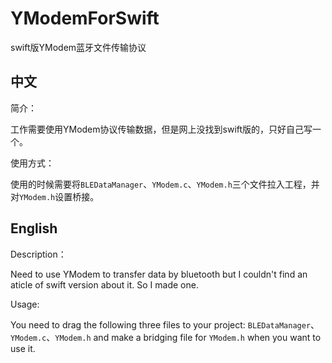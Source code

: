 # YModemForSwift
 swift版YModem蓝牙文件传输协议



## 中文

简介：

工作需要使用YModem协议传输数据，但是网上没找到swift版的，只好自己写一个。

使用方式：

使用的时候需要将`BLEDataManager`、`YModem.c`、`YModem.h`三个文件拉入工程，并对`YModem.h`设置桥接。



## English

Description：

Need to use YModem to transfer data by bluetooth but I couldn't find an aticle of swift version about it. So I made one.

Usage:

You need to drag the following three files to your project: `BLEDataManager`、`YModem.c`、`YModem.h` and make a bridging file for `YModem.h` when you want to use it.